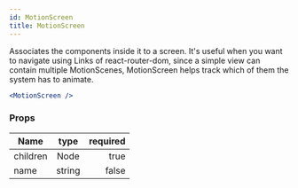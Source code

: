 ```yaml
---
id: MotionScreen
title: MotionScreen
---
```


Associates the components inside it to a screen. It's useful when you want to navigate using Links of react-router-dom,
since a simple view can contain multiple MotionScenes, MotionScreen helps track which of them the system has to animate.

``` jsx
<MotionScreen />
```

### Props

| Name          |      type     |   required |
| ------------- | :-----------: | -----:   |
| children      |   Node        | true |
| name     |   string    |   false |
